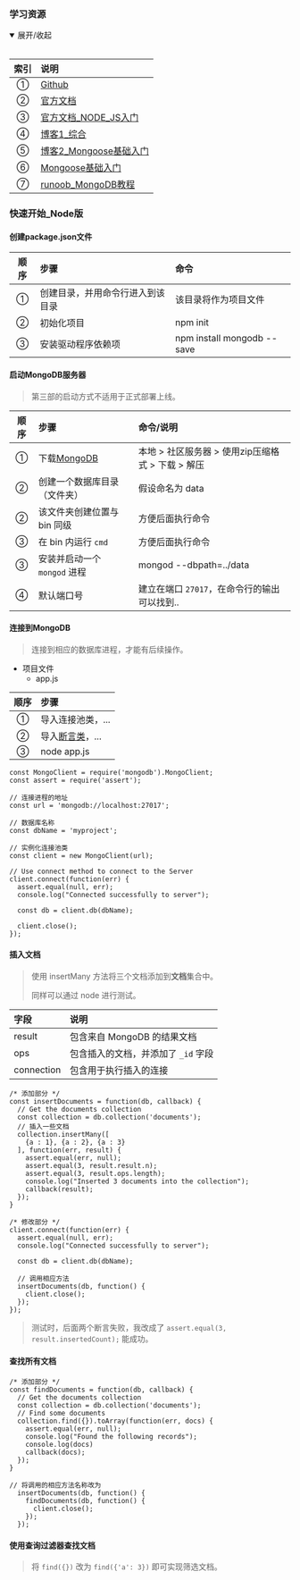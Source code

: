 ### 学习资源

<details open=“open”>
  <summary>展开/收起</summary> 
  <br/>
  
索引 | 说明
:-: | :-
① | [Github](https://github.com/mongodb/mongo)
② | [官方文档](https://docs.mongodb.com/manual/)
③ | [官方文档_NODE_JS入门](http://mongodb.github.io/node-mongodb-native/3.4/quick-start/quick-start/)
④ | [博客1_综合](http://blog.wadejs.cn/AticleDetail/5b7d79fa8081c23dd30fb4fd)
⑤ | [博客2_Mongoose基础入门](https://www.cnblogs.com/xiaohuochai/p/7215067.html?utm_source=itdadao&utm_medium=referral)
⑥ | [Mongoose基础入门](https://mongoosejs.com/docs/guide.html)
⑦ | [runoob_MongoDB教程](https://www.runoob.com/mongodb/mongodb-tutorial.html)
  
</details> 

### 快速开始_Node版  

#### 创建package.json文件

顺序 | 步骤 | 命令
:-: | :- | :-  
① | 创建目录，并用命令行进入到该目录 | 该目录将作为项目文件   
② | 初始化项目 | npm init
③ | 安装驱动程序依赖项 | npm install mongodb --save

#### 启动MongoDB服务器  
> 第三部的启动方式不适用于正式部署上线。  

顺序 | 步骤 | 命令/说明
:-: | :- | :-  
① | 下载[MongoDB](https://www.mongodb.com/try) | 本地 \> 社区服务器 \> 使用zip压缩格式 \> 下载 \> 解压
② | 创建一个数据库目录（文件夹） | 假设命名为 data
② | 该文件夹创建位置与 bin 同级 | 方便后面执行命令
③ | 在 bin 内运行 `cmd` | 方便后面执行命令
③ | 安装并启动一个 `mongod` 进程 | mongod --dbpath=../data
④ | 默认端口号 | 建立在端口 `27017`，在命令行的输出可以找到..

#### 连接到MongoDB  
> 连接到相应的数据库进程，才能有后续操作。  

- 项目文件  
  + app.js  

顺序 | 步骤
:-: | :-
① | 导入连接池类，... 
② | 导入[断言类](https://github.com/SpringLoach/origin-2021/blob/happy-day/node/认识模块.md#assert)，... 
③ | node app.js

```
const MongoClient = require('mongodb').MongoClient;
const assert = require('assert');

// 连接进程的地址
const url = 'mongodb://localhost:27017';

// 数据库名称
const dbName = 'myproject';

// 实例化连接池类
const client = new MongoClient(url);

// Use connect method to connect to the Server
client.connect(function(err) {
  assert.equal(null, err);
  console.log("Connected successfully to server");

  const db = client.db(dbName);

  client.close();
});
```

#### 插入文档  
> 使用 insertMany 方法将三个文档添加到**文档**集合中。  
> 
> 同样可以通过 node 进行测试。  

字段 | 说明
:- | :-
result | 包含来自 MongoDB 的结果文档
ops | 包含插入的文档，并添加了 `_id` 字段
connection | 包含用于执行插入的连接

```
/* 添加部分 */
const insertDocuments = function(db, callback) {
  // Get the documents collection
  const collection = db.collection('documents');
  // 插入一些文档
  collection.insertMany([
    {a : 1}, {a : 2}, {a : 3}
  ], function(err, result) {
    assert.equal(err, null);
    assert.equal(3, result.result.n);
    assert.equal(3, result.ops.length);
    console.log("Inserted 3 documents into the collection");
    callback(result);
  });
}

/* 修改部分 */
client.connect(function(err) {
  assert.equal(null, err);
  console.log("Connected successfully to server");

  const db = client.db(dbName);

  // 调用相应方法
  insertDocuments(db, function() {
    client.close();
  });
});
```
> 测试时，后面两个断言失败，我改成了 `assert.equal(3, result.insertedCount);` 能成功。  

#### 查找所有文档  

```
/* 添加部分 */
const findDocuments = function(db, callback) {
  // Get the documents collection
  const collection = db.collection('documents');
  // Find some documents
  collection.find({}).toArray(function(err, docs) {
    assert.equal(err, null);
    console.log("Found the following records");
    console.log(docs)
    callback(docs);
  });
}

// 将调用的相应方法名称改为
  insertDocuments(db, function() {
    findDocuments(db, function() {
      client.close();
    });
  });
```

#### 使用查询过滤器查找文档  
> 将 `find({})` 改为 `find({'a': 3})` 即可实现筛选文档。  











